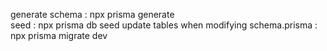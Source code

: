 generate schema : npx prisma generate  
seed : npx prisma db seed
update tables when modifying schema.prisma : npx prisma migrate dev